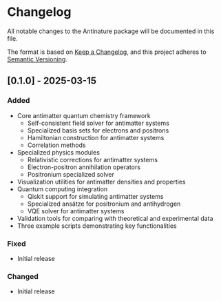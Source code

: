 # Changelog

All notable changes to the Antinature package will be documented in this file.

The format is based on [Keep a Changelog](https://keepachangelog.com/en/1.0.0/),
and this project adheres to [Semantic Versioning](https://semver.org/spec/v2.0.0.html).

## [0.1.0] - 2025-03-15

### Added
- Core antimatter quantum chemistry framework
  - Self-consistent field solver for antimatter systems
  - Specialized basis sets for electrons and positrons
  - Hamiltonian construction for antimatter systems
  - Correlation methods
- Specialized physics modules
  - Relativistic corrections for antimatter systems
  - Electron-positron annihilation operators
  - Positronium specialized solver
- Visualization utilities for antimatter densities and properties
- Quantum computing integration
  - Qiskit support for simulating antimatter systems
  - Specialized ansätze for positronium and antihydrogen
  - VQE solver for antimatter systems
- Validation tools for comparing with theoretical and experimental data
- Three example scripts demonstrating key functionalities

### Fixed
- Initial release

### Changed
- Initial release 